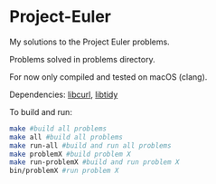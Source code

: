 # Project-Euler
My solutions to the Project Euler problems.

Problems solved in problems directory.

For now only compiled and tested on macOS (clang).

Dependencies: [libcurl](https://curl.haxx.se/libcurl), [libtidy](http://www.html-tidy.org/developer)

To build and run:
```bash
make #build all problems
make all #build all problems
make run-all #build and run all problems
make problemX #build problem X
make run-problemX #build and run problem X
bin/problemX #run problem X
```
